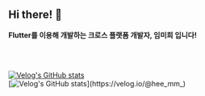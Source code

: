 ## Hi there! 👋

**Flutter를 이용해 개발하는 크로스 플랫폼 개발자, 임미희 입니다!**

<br/>
<br/>

[![Velog's GitHub stats](https://velog-readme-stats.vercel.app/api?name=hee_mm_&color=dark)](https://github.com/hee_mm_/velog-readme-stats)
<br/>
[![Velog's GitHub stats](https://velog-readme-stats.vercel.app/api/badge?name=hee_mm_)](https://velog.io/@hee_mm_) 
